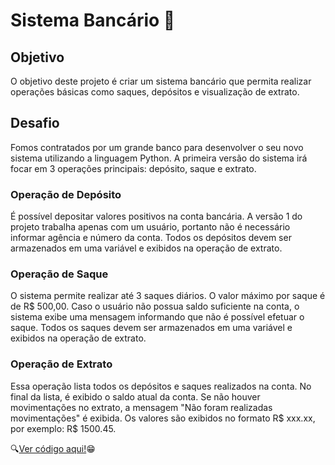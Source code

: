 # Sistema Bancário 🏦

## Objetivo

O objetivo deste projeto é criar um sistema bancário que permita realizar operações básicas como saques, depósitos e visualização de extrato.

## Desafio 
Fomos contratados por um grande banco para desenvolver o seu novo sistema utilizando a linguagem Python. A primeira versão do sistema irá focar em 3 operações principais: depósito, saque e extrato.


### Operação de Depósito
É possível depositar valores positivos na conta bancária.
A versão 1 do projeto trabalha apenas com um usuário, portanto não é necessário informar agência e número da conta.
Todos os depósitos devem ser armazenados em uma variável e exibidos na operação de extrato.

### Operação de Saque
O sistema permite realizar até 3 saques diários.
O valor máximo por saque é de R$ 500,00.
Caso o usuário não possua saldo suficiente na conta, o sistema exibe uma mensagem informando que não é possível efetuar o saque.
Todos os saques devem ser armazenados em uma variável e exibidos na operação de extrato.

### Operação de Extrato
Essa operação lista todos os depósitos e saques realizados na conta.
No final da lista, é exibido o saldo atual da conta.
Se não houver movimentações no extrato, a mensagem "Não foram realizadas movimentações" é exibida.
Os valores são exibidos no formato R$ xxx.xx, por exemplo: R$ 1500.45.

🔍[Ver código aqui!](sistema_bancario.py)😁